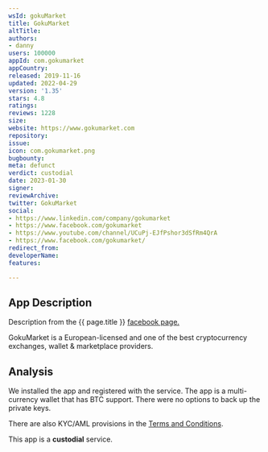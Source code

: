 ```yaml
---
wsId: gokuMarket
title: GokuMarket
altTitle: 
authors:
- danny
users: 100000
appId: com.gokumarket
appCountry: 
released: 2019-11-16
updated: 2022-04-29
version: '1.35'
stars: 4.8
ratings: 
reviews: 1228
size: 
website: https://www.gokumarket.com
repository: 
issue: 
icon: com.gokumarket.png
bugbounty: 
meta: defunct
verdict: custodial
date: 2023-01-30
signer: 
reviewArchive: 
twitter: GokuMarket
social:
- https://www.linkedin.com/company/gokumarket
- https://www.facebook.com/gokumarket
- https://www.youtube.com/channel/UCuPj-EJfPshor3dSfRm4QrA
- https://www.facebook.com/gokumarket/
redirect_from: 
developerName: 
features: 

---
```


## App Description 

Description from the {{ page.title }} [facebook page.](https://www.facebook.com/gokumarket/)

GokuMarket is a European-licensed and one of the best cryptocurrency exchanges, wallet & marketplace providers.

## Analysis 

We installed the app and registered with the service. The app is a multi-currency wallet that has BTC support. There were no options to back up the private keys. 

There are also KYC/AML provisions in the [Terms and Conditions](https://support.gokumarket.com/hc/en-us/articles/360060566114-GokuMarket-Terms-and-Conditions).

This app is a **custodial** service.